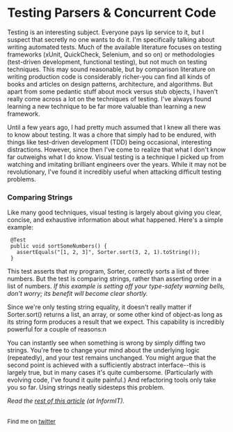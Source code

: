 <meta published="01 Feb 2012"/>

# Testing Parsers & Concurrent Code

Testing is an interesting subject. Everyone pays lip service to it, but I suspect that secretly no one wants to do it. I'm specifically talking about writing automated tests. Much of the available literature focuses on testing frameworks (xUnit, QuickCheck, Selenium, and so on) or methodologies (test-driven development, functional testing), but not much on testing techniques. This may sound reasonable, but by comparison literature on writing production code is considerably richer-you can find all kinds of books and articles on design patterns, architecture, and algorithms. But apart from some pedantic stuff about mock versus stub objects, I haven't really come across a lot on the techniques of testing. I've always found learning a new technique to be far more valuable than learning a new framework.

Until a few years ago, I had pretty much assumed that I knew all there was to know about testing. It was a chore that simply had to be endured, with things like test-driven development (TDD) being occasional, interesting distractions. However, since then I've come to realize that what I don't know far outweighs what I do know. Visual testing is a technique I picked up from watching and imitating brilliant engineers over the years. While it may not be revolutionary, I've found it incredibly useful when attacking difficult testing problems.

### Comparing Strings

Like many good techniques, visual testing is largely about giving you clear, concise, and exhaustive information about what happened. Here's a simple example:

     @Test
     public void sortSomeNumbers() {
       assertEquals("[1, 2, 3]", Sorter.sort(3, 2, 1).toString());
     }

This test asserts that my program, Sorter, correctly sorts a list of three numbers. But the test is comparing strings, rather than asserting order in a list of numbers.
_If this example is setting off your type-safety warning bells, don't worry; its benefit will become clear shortly._

Since we're only testing string equality, it doesn't really matter if Sorter.sort() returns a list, an array, or some other kind of object-as long as its string form produces a result that we expect. This capability is incredibly powerful for a couple of reasons:n

You can instantly see when something is wrong by simply diffing two strings.
You're free to change your mind about the underlying logic (repeatedly), and your test remains unchanged.
You might argue that the second point is achieved with a sufficiently abstract interface--this is largely true, but in many cases it's quite cumbersome. (Particularly with evolving code, I've found it quite painful.) And refactoring tools only take you so far. Using strings neatly sidesteps this problem.

<i>Read the <a href="http://www.informit.com/articles/article.aspx?p=1831497">rest of this article</a> (at InformIT).</i>

<br>

<div style="font-size: small;">Find me on <a href="http://twitter.com/dhanji">twitter</a></div>
